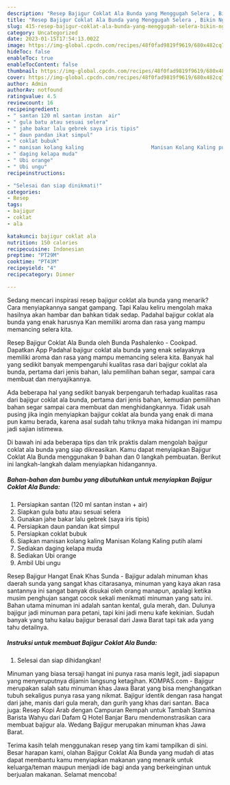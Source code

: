 ```yaml
---
description: "Resep Bajigur Coklat Ala Bunda yang Menggugah Selera , Bikin Ngiler"
title: "Resep Bajigur Coklat Ala Bunda yang Menggugah Selera , Bikin Ngiler"
slug: 415-resep-bajigur-coklat-ala-bunda-yang-menggugah-selera-bikin-ngiler
category: Uncategorized
date: 2023-01-15T17:54:13.002Z
image: https://img-global.cpcdn.com/recipes/48f0fad9819f9619/680x482cq70/bajigur-coklat-ala-bunda-foto-resep-utama.jpg
hideToc: false
enableToc: true
enableTocContent: false
thumbnail: https://img-global.cpcdn.com/recipes/48f0fad9819f9619/680x482cq70/bajigur-coklat-ala-bunda-foto-resep-utama.jpg
cover: https://img-global.cpcdn.com/recipes/48f0fad9819f9619/680x482cq70/bajigur-coklat-ala-bunda-foto-resep-utama.jpg
author: Admin
authorAv: notfound
ratingvalue: 4.5
reviewcount: 16
recipeingredient:
- " santan 120 ml santan instan  air"
- " gula batu atau sesuai selera"
- " jahe bakar lalu gebrek saya iris tipis"
- " daun pandan ikat simpul"
- " coklat bubuk"
- " manisan kolang kaling                      Manisan Kolang Kaling putih alami"
- " daging kelapa muda"
- " Ubi orange"
- " Ubi ungu"
recipeinstructions:

- "Selesai dan siap dinikmati!"
categories:
- Resep
tags:
- bajigur
- coklat
- ala

katakunci: bajigur coklat ala 
nutrition: 150 calories
recipecuisine: Indonesian
preptime: "PT29M"
cooktime: "PT43M"
recipeyield: "4"
recipecategory: Dinner

---
```



Sedang mencari inspirasi resep bajigur coklat ala bunda yang menarik? Cara menyiapkannya sangat gampang. Tapi Kalau keliru mengolah maka hasilnya akan hambar dan bahkan tidak sedap. Padahal bajigur coklat ala bunda yang enak harusnya Kan memiliki aroma dan rasa yang mampu memancing selera kita.


Resep Bajigur Coklat Ala Bunda oleh Bunda Pashalenko - Cookpad. Dapatkan App Padahal bajigur coklat ala bunda yang enak selayaknya memiliki aroma dan rasa yang mampu memancing selera kita. Banyak hal yang sedikit banyak mempengaruhi kualitas rasa dari bajigur coklat ala bunda, pertama dari jenis bahan, lalu pemilihan bahan segar, sampai cara membuat dan menyajikannya.

Ada beberapa hal yang sedikit banyak berpengaruh terhadap kualitas rasa dari bajigur coklat ala bunda, pertama dari jenis bahan, kemudian pemilihan bahan segar sampai cara membuat dan menghidangkannya. Tidak usah pusing jika ingin menyiapkan bajigur coklat ala bunda yang enak di mana pun kamu berada, karena asal sudah tahu triknya maka hidangan ini mampu jadi sajian istimewa.


Di bawah ini ada beberapa tips dan trik praktis dalam mengolah bajigur coklat ala bunda yang siap dikreasikan. Kamu dapat menyiapkan Bajigur Coklat Ala Bunda menggunakan 9 bahan dan 0 langkah pembuatan. Berikut ini langkah-langkah dalam menyiapkan hidangannya.

<!--inarticleads1-->

##### Bahan-bahan dan bumbu yang dibutuhkan untuk menyiapkan Bajigur Coklat Ala Bunda:

1. Persiapkan  santan (120 ml santan instan + air)
1. Siapkan  gula batu atau sesuai selera
1. Gunakan  jahe bakar lalu gebrek (saya iris tipis)
1. Persiapkan  daun pandan ikat simpul
1. Persiapkan  coklat bubuk
1. Siapkan  manisan kolang kaling                      Manisan Kolang Kaling putih alami
1. Sediakan  daging kelapa muda
1. Sediakan  Ubi orange
1. Ambil  Ubi ungu


Resep Bajigur Hangat Enak Khas Sunda - Bajigur adalah minuman khas daerah sunda yang sangat khas citarasanya, minuman yang kaya akan rasa santannya ini sangat banyak disukai oleh orang manapun, apalagi ketika musim penghujan sangat cocok sekali menikmati minuman yang satu ini. Bahan utama minuman ini adalah santan kental, gula merah, dan. Dulunya bajigur jadi minuman para petani, tapi kini jadi menu kafe kekinian. Sudah banyak yang tahu kalau bajigur berasal dari Jawa Barat tapi tak ada yang tahu detailnya. 

<!--inarticleads2-->

##### Instruksi untuk membuat Bajigur Coklat Ala Bunda:


1. Selesai dan siap dihidangkan!

Minuman yang biasa tersaji hangat ini punya rasa manis legit, jadi siapapun yang menyeruputnya dijamin langsung ketagihan. KOMPAS.com - Bajigur merupakan salah satu minuman khas Jawa Barat yang bisa menghangatkan tubuh sekaligus punya rasa yang nikmat. Bajigur identik dengan rasa hangat dari jahe, manis dari gula merah, dan gurih yang khas dari santan. Baca juga: Resep Kopi Arab dengan Campuran Rempah untuk Tambah Stamina Barista Wahyu dari Dafam Q Hotel Banjar Baru mendemonstrasikan cara membuat bajigur ala. Wedang Bajigur merupakan minuman khas Jawa Barat. 

Terima kasih telah menggunakan resep yang tim kami tampilkan di sini. Besar harapan kami, olahan Bajigur Coklat Ala Bunda yang mudah di atas dapat membantu kamu menyiapkan makanan yang menarik untuk keluarga/teman maupun menjadi ide bagi anda yang berkeinginan untuk berjualan makanan. Selamat mencoba!
